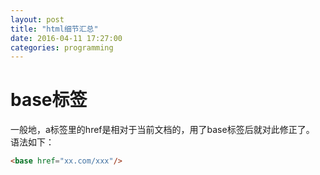 ```yaml
---
layout: post
title: "html细节汇总"
date: 2016-04-11 17:27:00
categories: programming
---
```


# base标签

一般地，a标签里的href是相对于当前文档的，用了base标签后就对此修正了。
语法如下：

```html
<base href="xx.com/xxx"/>
```